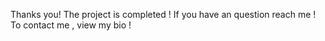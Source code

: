 Thanks you! 
The project is completed !
If you have an question reach me !
To contact me , view my bio !
